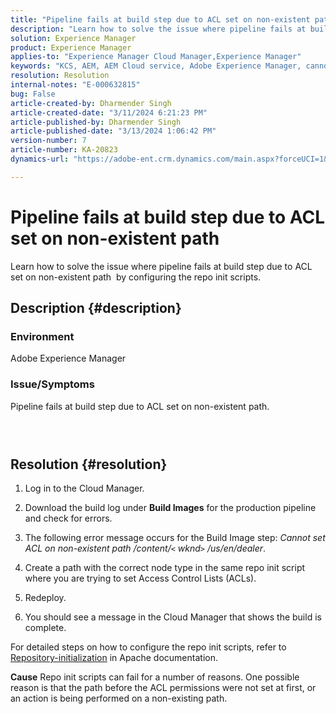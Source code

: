 ```yaml
---
title: "Pipeline fails at build step due to ACL set on non-existent path"
description: "Learn how to solve the issue where pipeline fails at build step due to ACL set on non-existent path."
solution: Experience Manager
product: Experience Manager
applies-to: "Experience Manager Cloud Manager,Experience Manager"
keywords: "KCS, AEM, AEM Cloud service, Adobe Experience Manager, cannot set acl on non existent path"
resolution: Resolution
internal-notes: "E-000632815"
bug: False
article-created-by: Dharmender Singh
article-created-date: "3/11/2024 6:21:23 PM"
article-published-by: Dharmender Singh
article-published-date: "3/13/2024 1:06:42 PM"
version-number: 7
article-number: KA-20823
dynamics-url: "https://adobe-ent.crm.dynamics.com/main.aspx?forceUCI=1&pagetype=entityrecord&etn=knowledgearticle&id=864b8c26-d4df-ee11-904c-6045bd05e816"

---
```

# Pipeline fails at build step due to ACL set on non-existent path


Learn how to solve the issue where pipeline fails at build step due to ACL set on non-existent path  by configuring the repo init scripts.

## Description {#description}


### <b>Environment</b>

Adobe Experience Manager

### Issue/Symptoms 

Pipeline fails at build step due to ACL set on non-existent path.

###  




## Resolution {#resolution}


1. Log in to the Cloud Manager.
2. Download the build log under <b>Build Images</b> for the production pipeline and check for errors.
3. The following error message occurs for the Build Image step: *Cannot set ACL on non-existent path /content/`<` wknd`>` /us/en/dealer*.


1. Create a path with the correct node type in the same repo init script where you are trying to set Access Control Lists (ACLs).
2. Redeploy.
3. You should see a message in the Cloud Manager that shows the build is complete.


For detailed steps on how to configure the repo init scripts, refer to [Repository-initialization](https://sling.apache.org/documentation/bundles/repository-initialization.html) in Apache documentation.

<b>Cause</b>
Repo init scripts can fail for a number of reasons. One possible reason is that the path before the ACL permissions were not set at first, or an action is being performed on a non-existing path.
